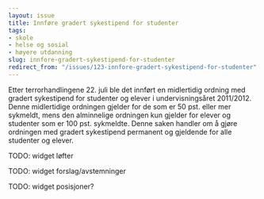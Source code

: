 ```yaml
---
layout: issue
title: Innføre gradert sykestipend for studenter
tags:
- skole
- helse og sosial
- høyere utdanning
slug: innfore-gradert-sykestipend-for-studenter
redirect_from: "/issues/123-innfore-gradert-sykestipend-for-studenter"
---
```


Etter terrorhandlingene 22. juli ble det innført en midlertidig ordning med gradert sykestipend for studenter og elever i undervisningsåret 2011/2012. Denne midlertidige ordningen gjelder for de som er 50 pst. eller mer sykmeldt, mens den alminnelige ordningen kun gjelder for elever og studenter som er 100 pst. sykmeldte. Denne saken handler om å gjøre ordningen med gradert sykestipend permanent og gjeldende for alle studenter og elever.

TODO: widget løfter

TODO: widget forslag/avstemninger

TODO: widget posisjoner?

